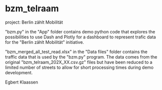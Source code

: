 # bzm_telraam
project: Berlin zählt Mobilität

"bzm.py" in the "App" folder contains demo python code that explores the possibilities to use Dash and Plotly for a dashboard to represent trafic data for the "Berlin zählt Mobilität" initiative.

"bzm_merged_all_test_read.xlsx" in the "Data files" folder contains the traffic data that is used by the "bzm.py" program. The data comes from the original "bzm_telraam_202X_XX.csv.gz" files but have been reduced to a limited number of streets to allow for short processing times during demo development.

Egbert Klaassen
